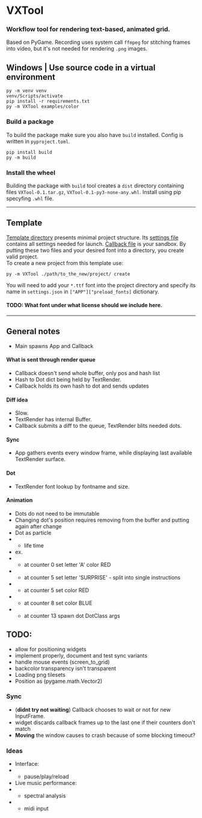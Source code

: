 # VXTool
### Workflow tool for rendering text-based, animated grid.

Based on PyGame. Recording uses system call `ffmpeg` for stitching frames into video, but it's not needed for rendering `.png` images.

## Windows | Use source code in a virtual environment 
```
py -m venv venv
venv/Scripts/activate
pip install -r requirements.txt
py -m VXTool examples/color
```
### Build a package
To build the package make sure you also have `build` installed. Config is written in `pyproject.toml`.
```
pip install build
py -m build
```
### Install the wheel
Building the package with `build` tool creates a `dist` directory containing files `VXTool-0.1.tar.gz`, `VXTool-0.1-py3-none-any.whl`. Install using pip specyfing `.whl` file. 
___

## Template
[Template directory](VXTool_template) presents minimal project structure. Its [settings file](VXTool_template/settings.json) contains all settings needed for launch. [Callback file](VXTool_template/callback.py) is your sandbox. By putting these two files and your desired font into a directory, you create valid project. \
To create a new project from this template use:
```
py -m VXTool ./path/to_the_new/project/ create
```
You will need to add your `*.ttf` font into the project directory and specify its name in `settings.json` in `["APP"]["preload_fonts]` dictionary.
#### TODO: What font under what license should we include here.
___

## General notes
- Main spawns App and Callback
#### What is sent through render queue
- Callback doesn't send whole buffer, only pos and hash list 
- Hash to Dot dict being held by TextRender.
- Callback holds its own hash to dot and sends updates
#### Diff idea
- Slow.
- TextRender has internal Buffer. 
- Callback submits a diff to the queue, TextRender blits needed dots.
#### Sync
- App gathers events every window frame, while displaying last available TextRender surface.

#### Dot
- TextRender font lookup by fontname and size.

#### Animation
- Dots do not need to be immutable
- Changing dot's position requires removing from the buffer and putting again after change
- Dot as particle
- - life time
- ex.
- - at counter 0 set letter 'A' color RED
- - at counter 5 set letter 'SURPRISE' - split into single instructions
- - at counter 5 set color RED
- - at counter 8 set color BLUE
- - at counter 13 spawn dot DotClass args

## TODO:
- allow for positioning widgets
- implement properly, document and test sync variants
- handle mouse events (screen_to_grid)
- backcolor transparency isn't transparent
- Loading png tilesets
- Position as (pygame.math.Vector2)
### Sync
- (__didnt try not waiting__) Callback chooses to wait or not for new InputFrame.
- widget discards callback frames up to the last one if their counters don't match 
- __Moving__ the window causes to crash because of some blocking timeout?

### Ideas
- Interface:
- - pause/play/reload
- Live music performance:
- - spectral analysis
- - midi input 